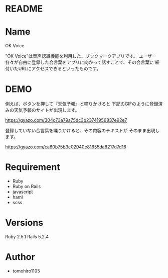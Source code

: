 # README

# Name

OK Voice
 
"OK Voice"は音声認識機能を利用した、ブックマークアプリです。
ユーザー各々が自由に登録した合言葉をアプリに向かって話すことで、その合言葉に
紐付いたURLにアクセスできるといったものです。
 
# DEMO

例えば、ボタンを押して『天気予報』と喋りかけると
下記のGIFのように登録済みの天気予報のサイトが出現します。

https://gyazo.com/304c73a79a75dc3b23741956837e92e7

登録していない合言葉を喋りかけると、その内容のテキストが
そのまま出現します。

https://gyazo.com/ca80b75b3e02940c81655da8217d7d16
 
# Requirement
 
* Ruby
* Ruby on Rails
* javascript
* haml
* scss

# Versions

Ruby 2.5.1
Rails 5.2.4
 
# Author
 
* tomohiro1105